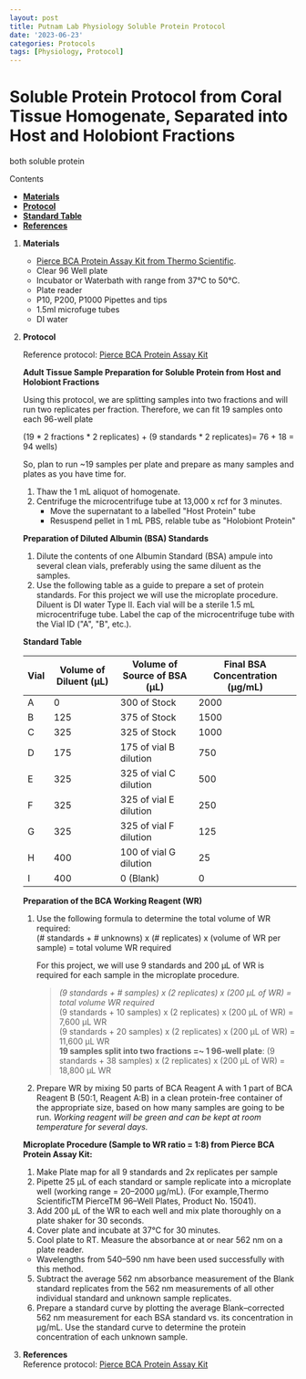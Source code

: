 ```yaml
---
layout: post
title: Putnam Lab Physiology Soluble Protein Protocol
date: '2023-06-23'
categories: Protocols
tags: [Physiology, Protocol]
---
```


# Soluble Protein Protocol from Coral Tissue Homogenate, Separated into Host and Holobiont Fractions
both soluble protein  

Contents  
- [**Materials**](#Materials)    
- [**Protocol**](#Protocol)  
- [**Standard Table**](#Table)  
- [**References**](#References)  
 
1. <a name="Materials"></a> **Materials**
    - 	[Pierce BCA Protein Assay Kit from Thermo Scientific](https://www.thermofisher.com/order/catalog/product/23225?SID=srch-srp-23225).  
    - 	Clear 96 Well plate
    - 	Incubator or Waterbath with range from 37°C to 50°C.
    - 	Plate reader 
    -  P10, P200, P1000 Pipettes and tips
    -  1.5ml microfuge tubes
    -  DI water


2. <a name="Protocol"></a> **Protocol** 

    Reference protocol: [Pierce BCA Protein Assay Kit](https://github.com/zdellaert/ZD_Putnam_Lab_Notebook/blob/master/protocols/Pierce_BCA_Protein.pdf)


    **Adult Tissue Sample Preparation for Soluble Protein from Host and Holobiont Fractions**  

    Using this protocol, we are splitting samples into two fractions and will run two replicates per fraction. Therefore, we can fit 19 samples onto each 96-well plate
    
    (19 * 2 fractions * 2 replicates) + (9 standards * 2 replicates)= 76 + 18 = 94 wells)

    So, plan to run ~19 samples per plate and prepare as many samples and plates as you have time for.

    1. Thaw the 1 mL aliquot of homogenate.  
    2. Centrifuge the microcentrifuge tube at 13,000 x rcf for 3 minutes.
        - Move the supernatant to a labelled "Host Protein" tube
        - Resuspend pellet in 1 mL PBS, relable tube as "Holobiont Protein"

    **Preparation of Diluted Albumin (BSA) Standards**    
    1. Dilute the contents of one Albumin Standard (BSA) ampule into several clean vials, preferably using the same diluent as the samples.
    2. Use the following table as a guide to prepare a set of protein standards. For this project we will use the microplate procedure. Diluent is DI water Type II. Each vial will be a sterile 1.5 mL microcentrifuge tube. Label the cap of the microcentrifuge tube with the Vial ID ("A", "B", etc.).  

    <a name="Table"></a> **Standard Table**

    | Vial | Volume of Diluent (μL) | Volume of Source of BSA (μL) | Final BSA Concentration (μg/mL) |
    |------|------------------------|------------------------------|---------------------------------|
    | A    | 0                      | 300 of Stock                 | 2000                            |
    | B    | 125                    | 375 of Stock                 | 1500                            |
    | C    | 325                    | 325 of Stock                 | 1000                            |
    | D    | 175                    | 175 of vial B dilution       | 750                             |
    | E    | 325                    | 325 of vial C dilution       | 500                             |
    | F    | 325                    | 325 of vial E dilution       | 250                             |
    | G    | 325                    | 325 of vial F dilution       | 125                             |
    | H    | 400                    | 100 of vial G dilution       | 25                              |
    | I    | 400                    | 0 (Blank)                    | 0                               |

    **Preparation of the BCA Working Reagent (WR)**   
    1. Use the following formula to determine the total volume of WR required:  
    (# standards + # unknowns) x (# replicates) x (volume of WR per sample) = total volume WR required  

        For this project, we will use 9 standards and 200 μL of WR is required for each sample in the microplate procedure.   

        > *(9 standards + # samples) x (2 replicates) x (200 μL of WR) = total volume WR required*  
        > (9 standards + 10 samples) x (2 replicates) x (200 μL of WR) = 7,600 μL WR  
        > (9 standards + 20 samples) x (2 replicates) x (200 μL of WR) = 11,600 μL WR  
        > **19 samples split into two fractions =~ 1 96-well plate**: (9 standards + 38 samples) x (2 replicates) x (200 μL of WR) = 18,800 μL WR  

    2. Prepare WR by mixing 50 parts of BCA Reagent A with 1 part of BCA Reagent B (50:1, Reagent A:B) in a clean protein-free container of the appropriate size, based on how many samples are going to be run.  *Working reagent will be green and can be kept at room temperature for several days.*

    **Microplate Procedure (Sample to WR ratio = 1:8) from Pierce BCA Protein Assay Kit:**  
    1. Make Plate map for all 9 standards and 2x replicates per sample
    2. Pipette 25 μL of each standard or sample replicate into a microplate well (working range = 20–2000 μg/mL). (For example,Thermo ScientificTM PierceTM 96–Well Plates, Product No. 15041).
    2. Add 200 μL of the WR to each well and mix plate thoroughly on a plate shaker for 30 seconds.
    3. Cover plate and incubate at 37°C for 30 minutes.
    4. Cool plate to RT. Measure the absorbance at or near 562 nm on a plate reader.
    - Wavelengths from 540–590 nm have been used successfully with this method.
    5. Subtract the average 562 nm absorbance measurement of the Blank standard replicates from the 562 nm measurements of all other individual standard and unknown sample replicates.
    6. Prepare a standard curve by plotting the average Blank–corrected 562 nm measurement for each BSA standard vs. its concentration in μg/mL. Use the standard curve to determine the protein concentration of each unknown sample.

3. <a name="References"></a> **References**  
Reference protocol: [Pierce BCA Protein Assay Kit](https://github.com/zdellaert/ZD_Putnam_Lab_Notebook/blob/master/protocols/Pierce_BCA_Protein.pdf)